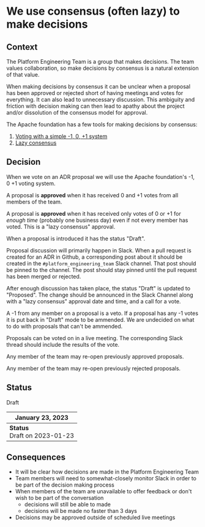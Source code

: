 # We use consensus (often lazy) to make decisions

## Context

The Platform Engineering Team is a group that makes decisions. The team values
collaboration, so make decisions by consensus is a natural extension of that
value.

When making decisions by consensus it can be unclear when a proposal has been
approved or rejected short of having meetings and votes for everything. It can
also lead to unnecessary discussion. This ambiguity and friction with decision
making can then lead to apathy about the project and/or dissolution of the
consensus model for approval.

The Apache foundation has a few tools for making decisions by consensus:

1. [Voting with a simple -1, 0, +1
   system](https://apache.org/foundation/voting.html)
1. [Lazy consensus](https://community.apache.org/committers/lazyConsensus.html)

## Decision

When we vote on an ADR proposal we will use the Apache foundation's -1, 0 +1 voting
system.

A proposal is **approved** when it has received 0 and +1 votes from all members of
the team.

A proposal is **approved** when it has received only votes of 0 or +1 for
*enough time* (probably one business day) even if not every member has voted.
This is a "lazy consensus" approval.

When a proposal is introduced it has the status "Draft".

Proposal discussion will primarily happen in Slack. When a pull request is
created for an ADR in Github, a corresponding post about it should be created in
the `#platform_engineering_team` Slack channel. That post should be pinned to
the channel. The post should stay pinned until the pull request has been merged
or rejected.

After enough discussion has taken place, the status "Draft" is updated to
"Proposed". The change should be announced in the Slack Channel along with a
"lazy consensus" approval date and time, and a call for a vote.

A -1 from any member on a proposal is a veto. If a proposal has any -1 votes it
is put back in "Draft" mode to be ammended. We are undecided on what to
do with proposals that can't be ammended.

Proposals can be voted on in a live meeting. The corresponding Slack thread
should include the results of the vote.

Any member of the team may re-open previously approved proposals.

Any member of the team may re-open previously rejected proposals.

## Status

Draft

| January 23, 2023 |
|-----------------|
| **Status** <br> Draft on 2023-01-23 |

## Consequences

* It will be clear how decisions are made in the Platform Engineering Team
* Team members will need to somewhat-closely monitor Slack in order to be part
  of the decision making process
* When members of the team are unavailable to offer feedback or don't wish to be
  part of the conversation
   * decisions will still be able to made
   * decisions will be made no faster than 3 days
* Decisions may be approved outside of scheduled live meetings
